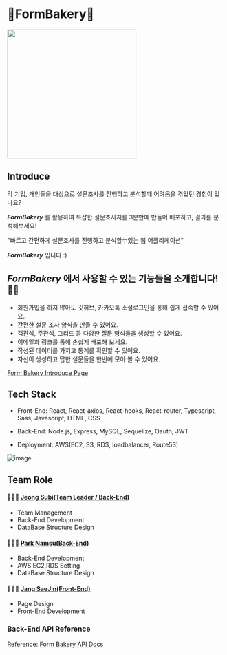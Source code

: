 # 📝FormBakery🍞
<img src="https://cdn.discordapp.com/attachments/919801014239002675/921365904011456543/KakaoTalk_Photo_2021-12-17-20-37-03.jpeg" width="300" height="300"></img>

## Introduce

각 기업, 개인들을 대상으로 설문조사를 진행하고 분석할때 어려움을 겪었던 경험이 있나요?

**_FormBakery_** 를 활용하여 복잡한 설문조사지를 3분만에 만들어 배포하고, 결과를 분석해보세요!

"빠르고 간편하게 설문조사를 진행하고 분석할수있는 웹 어플리케이션"

**_FormBakery_** 입니다 :)

## **_FormBakery_** 에서 사용할 수 있는 기능들을 소개합니다!👐🏻

* 회원가입을 하지 않아도 깃허브, 카카오톡 소셜로그인을 통해 쉽게 접속할 수 있어요.
* 간편한 설문 조사 양식을 만들 수 있어요.
* 객관식, 주관식, 그리드 등 다양한 질문 형식들을 생성할 수 있어요.
* 이메일과 링크를 통해 손쉽게 배포해 보세요.
* 작성된 데이터를 가지고 통계를 확인할 수 있어요.
* 자신이 생성하고 답한 설문들을 한번에 모아 볼 수 있어요.

[Form Bakery Introduce Page](https://github.com/codestates/FormBakery/wiki)

## Tech Stack
- Front-End: React, React-axios, React-hooks, React-router, Typescript, Sass, Javascript, HTML, CSS

- Back-End: Node.js, Express, MySQL, Sequelize, Oauth, JWT

- Deployment: AWS(EC2, S3, RDS, loadbalancer, Route53)

![image](https://user-images.githubusercontent.com/62639722/146731512-946e861c-b659-420c-9203-4a01f3357885.png)

## Team Role

#### 👩🏼‍💻 [Jeong Subi(Team Leader / Back-End)](https://github.com/JeongSubi)
  * Team Management
  * Back-End Development
  * DataBase Structure Design

#### 👨🏻‍💻 [Park Namsu(Back-End)](https://github.com/PARKNAMSU)
  * Back-End Development
  * AWS EC2,RDS Setting
  * DataBase Structure Design

#### 🧑🏻‍💻 [Jang SaeJin(Front-End)](https://github.com/JangSeBaRi)
  * Page Design
  * Front-End Development

### Back-End API Reference

Reference: [Form Bakery API Docs](https://codebaker.gitbook.io/api-docs/b96lnOebJuI9fFbPcJmi/)
